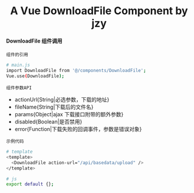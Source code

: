 <h1 align="center">
  A Vue DownloadFile Component by jzy
</h1>

#### DownloadFile 组件调用

`组件的引用`

```bash
# main.js
import DownloadFile from '@/components/DownloadFile';
Vue.use(DownloadFile);
```

`组件参数API`

- actionUrl{String|必选参数，下载的地址}
- fileName{String|下载后的文件名}
- params{Object|ajax 下载接口附带的额外参数}
- disabled{Boolean|是否禁用}
- error{Function|下载失败的回调事件，参数是错误对象}

`示例代码`

```bash
# template
<template>
  <DownloadFile action-url="/api/basedata/upload" />
</template>

# js
export default {};
```
